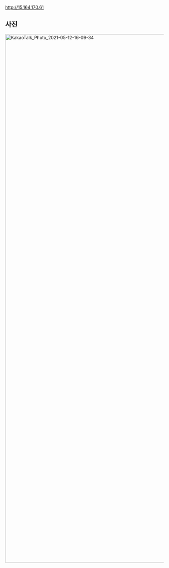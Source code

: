 http://15.164.170.61

사진
----

<img width="1675" alt="KakaoTalk_Photo_2021-05-12-16-09-34" src="https://user-images.githubusercontent.com/52911127/117933363-75299080-b33c-11eb-9aa3-e045f40bf21d.png">